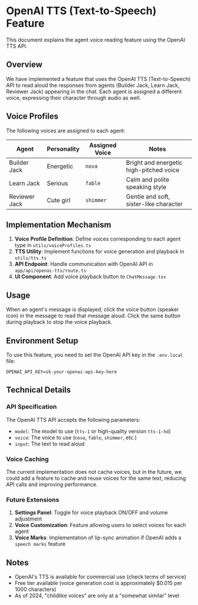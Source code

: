 # OpenAI TTS (Text-to-Speech) Feature

This document explains the agent voice reading feature using the OpenAI TTS API.

## Overview

We have implemented a feature that uses the OpenAI TTS (Text-to-Speech) API to read aloud the responses from agents (Builder Jack, Learn Jack, Reviewer Jack) appearing in the chat. Each agent is assigned a different voice, expressing their character through audio as well.

## Voice Profiles

The following voices are assigned to each agent:

| Agent         | Personality | Assigned Voice | Notes                                   |
| ------------- | ----------- | -------------- | --------------------------------------- |
| Builder Jack  | Energetic   | `nova`         | Bright and energetic high-pitched voice |
| Learn Jack    | Serious     | `fable`        | Calm and polite speaking style          |
| Reviewer Jack | Cute girl   | `shimmer`      | Gentle and soft, sister-like character  |

## Implementation Mechanism

1. **Voice Profile Definition**: Define voices corresponding to each agent type in `utils/voiceProfiles.ts`
2. **TTS Utility**: Implement functions for voice generation and playback in `utils/tts.ts`
3. **API Endpoint**: Handle communication with OpenAI API in `app/api/openai-tts/route.ts`
4. **UI Component**: Add voice playback button to `ChatMessage.tsx`

## Usage

When an agent's message is displayed, click the voice button (speaker icon) in the message to read that message aloud. Click the same button during playback to stop the voice playback.

## Environment Setup

To use this feature, you need to set the OpenAI API key in the `.env.local` file:

```
OPENAI_API_KEY=sk-your-openai-api-key-here
```

## Technical Details

### API Specification

The OpenAI TTS API accepts the following parameters:

- `model`: The model to use (`tts-1` or high-quality version `tts-1-hd`)
- `voice`: The voice to use (`nova`, `fable`, `shimmer`, etc.)
- `input`: The text to read aloud

### Voice Caching

The current implementation does not cache voices, but in the future, we could add a feature to cache and reuse voices for the same text, reducing API calls and improving performance.

### Future Extensions

1. **Settings Panel**: Toggle for voice playback ON/OFF and volume adjustment
2. **Voice Customization**: Feature allowing users to select voices for each agent
3. **Voice Marks**: Implementation of lip-sync animation if OpenAI adds a `speech marks` feature

## Notes

- OpenAI's TTS is available for commercial use (check terms of service)
- Free tier available (voice generation cost is approximately $0.015 per 1000 characters)
- As of 2024, "childlike voices" are only at a "somewhat similar" level
